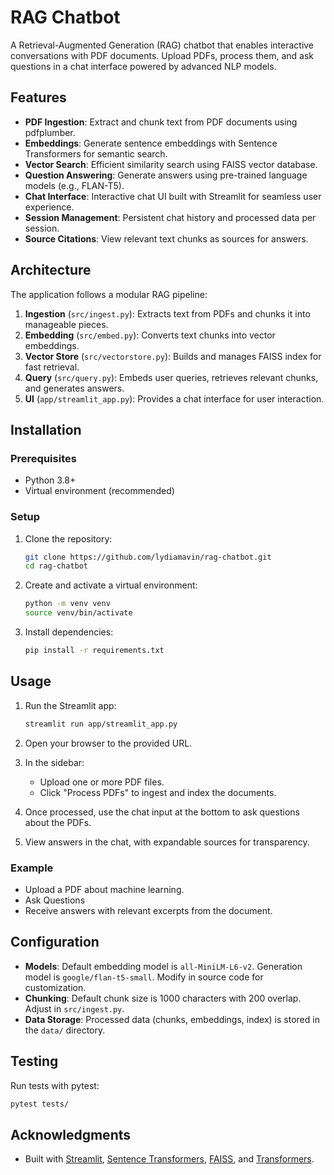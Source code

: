 # RAG Chatbot

A Retrieval-Augmented Generation (RAG) chatbot that enables interactive conversations with PDF documents. Upload PDFs, process them, and ask questions in a chat interface powered by advanced NLP models.

## Features

- **PDF Ingestion**: Extract and chunk text from PDF documents using pdfplumber.
- **Embeddings**: Generate sentence embeddings with Sentence Transformers for semantic search.
- **Vector Search**: Efficient similarity search using FAISS vector database.
- **Question Answering**: Generate answers using pre-trained language models (e.g., FLAN-T5).
- **Chat Interface**: Interactive chat UI built with Streamlit for seamless user experience.
- **Session Management**: Persistent chat history and processed data per session.
- **Source Citations**: View relevant text chunks as sources for answers.

## Architecture

The application follows a modular RAG pipeline:

1. **Ingestion** (`src/ingest.py`): Extracts text from PDFs and chunks it into manageable pieces.
2. **Embedding** (`src/embed.py`): Converts text chunks into vector embeddings.
3. **Vector Store** (`src/vectorstore.py`): Builds and manages FAISS index for fast retrieval.
4. **Query** (`src/query.py`): Embeds user queries, retrieves relevant chunks, and generates answers.
5. **UI** (`app/streamlit_app.py`): Provides a chat interface for user interaction.

## Installation

### Prerequisites
- Python 3.8+
- Virtual environment (recommended)

### Setup
1. Clone the repository:
   ```bash
   git clone https://github.com/lydiamavin/rag-chatbot.git
   cd rag-chatbot
   ```

2. Create and activate a virtual environment:
   ```bash
   python -m venv venv
   source venv/bin/activate 
   ```

3. Install dependencies:
   ```bash
   pip install -r requirements.txt
   ```

## Usage

1. Run the Streamlit app:
   ```bash
   streamlit run app/streamlit_app.py
   ```

2. Open your browser to the provided URL.

3. In the sidebar:
   - Upload one or more PDF files.
   - Click "Process PDFs" to ingest and index the documents.

4. Once processed, use the chat input at the bottom to ask questions about the PDFs.

5. View answers in the chat, with expandable sources for transparency.

### Example
- Upload a PDF about machine learning.
- Ask Questions
- Receive answers with relevant excerpts from the document.

## Configuration

- **Models**: Default embedding model is `all-MiniLM-L6-v2`. Generation model is `google/flan-t5-small`. Modify in source code for customization.
- **Chunking**: Default chunk size is 1000 characters with 200 overlap. Adjust in `src/ingest.py`.
- **Data Storage**: Processed data (chunks, embeddings, index) is stored in the `data/` directory.

## Testing

Run tests with pytest:
```bash
pytest tests/
```

## Acknowledgments

- Built with [Streamlit](https://streamlit.io/), [Sentence Transformers](https://www.sbert.net/), [FAISS](https://github.com/facebookresearch/faiss), and [Transformers](https://huggingface.co/docs/transformers/index).
